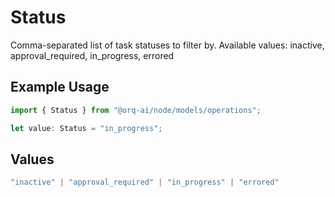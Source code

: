 # Status

Comma-separated list of task statuses to filter by. Available values: inactive, approval_required, in_progress, errored

## Example Usage

```typescript
import { Status } from "@orq-ai/node/models/operations";

let value: Status = "in_progress";
```

## Values

```typescript
"inactive" | "approval_required" | "in_progress" | "errored"
```